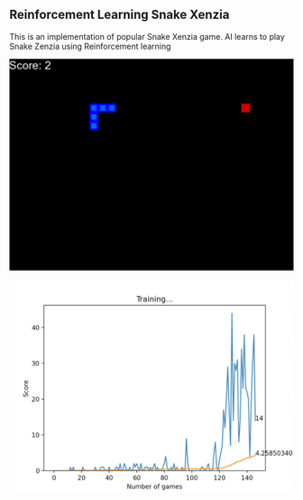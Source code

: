 ## Reinforcement Learning Snake Xenzia

This is an implementation of popular Snake Xenzia game.
AI learns to play Snake Zenzia using Reinforcement learning

![img.png](resources/snake.png)


![img.png](resources/chart.png)




